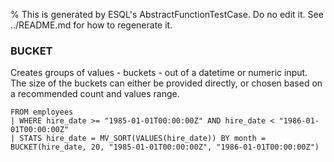 % This is generated by ESQL's AbstractFunctionTestCase. Do no edit it. See ../README.md for how to regenerate it.

### BUCKET
Creates groups of values - buckets - out of a datetime or numeric input.
The size of the buckets can either be provided directly, or chosen based on a recommended count and values range.

```esql
FROM employees
| WHERE hire_date >= "1985-01-01T00:00:00Z" AND hire_date < "1986-01-01T00:00:00Z"
| STATS hire_date = MV_SORT(VALUES(hire_date)) BY month = BUCKET(hire_date, 20, "1985-01-01T00:00:00Z", "1986-01-01T00:00:00Z")
```
